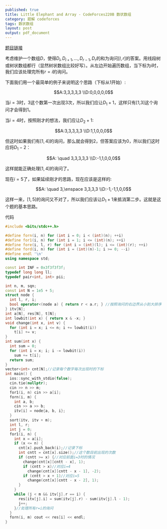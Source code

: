 ```yaml
---
published: true
title: Little Elephant and Array - CodeForces220B 数状数组
category: 题解 codeforces
tags: 数状数组 
layout: post
output: pdf_document
---
```


[题目链接](https://vjudge.net/problem/CodeForces-220B)

考虑维护一个数组$D$，使得$D_l,D_{l+1},\dots,D_{r-1},D_r$的和为询问$[l,r]$的答案。用线段树或树状数组都行（显然树状数组比较好写）。从左边开始遍历数组，当下标为$i$时，我们应该处理完所有$r=i$的询问。

下面我们用一个最简单的例子来说明这个思路（下标从1开始）:

$$A:3,3,3,3,3 
\\D:0,0,0,0,0$$

当$i=3$时，3这个数第一次出现3次，所以我们应让$D_1+1$，这样只有[1,3]这个询问才会得到1。

当$i=4$时，按照刚才的想法，我们应让$D_2+1$:

$$A:3,3,3,3,3 
\\D:1,1,0,0,0$$

但这时如果我们有$[1,4]$的询问，那么就会得到2，但答案应该为0，所以我们这时应将$D_1-2$：

$$A: \quad 3,3,3,3,3 
\\D:-1,1,0,0,0$$

这样就能正确处理$[1,4]$的询问了。

现在$i=5$了，如果延续刚才的思路，现在应该是这样的:

$$A: \quad 3,\enspace 3,3,3,3 
\\D:-1,-1,1,0,0$$

这样一来，$[1,5]$的询问又不对了，所以我们应该让$D_1+1$来抵消第二步。这就是这个题的基本思路。

代码

```cpp
#include <bits/stdc++.h>

#define forn(i, n) for (int i = 0; i < (int)(n); ++i)
#define for1(i, n) for (int i = 1; i <= (int)(n); ++i)
#define fore(i, l, r) for (int i = (int)(l); i <= (int)(r); ++i)
#define ford(i, n) for (int i = (int)(n)-1; i >= 0; --i)
#define endl '\n'
using namespace std;

const int INF = 0x3f3f3f3f;
typedef long long ll;
typedef pair<int, int> pii;

int n, m, sqn;
const int N = 1e5 + 5;
struct node {
  int l, r, i;
  bool operator<(node a) { return r < a.r; } //按照询问的右边界从小到大排序
} itv[N];
int a[N], res[N], t[N];
int lowbit(int x) { return x & -x; }
void change(int x, int v) {
  for (int i = x; i <= n; i += lowbit(i))
    t[i] += v;
}
int sum(int x) {
  int sum = 0;
  for (int i = x; i; i -= lowbit(i))
    sum += t[i];
  return sum;
}
vector<int> cnt[N];//记录每个数字每次出现时的下标
int main() {
  ios::sync_with_stdio(false);
  cin.tie(nullptr);
  cin >> n >> m;
  for1(i, n) cin >> a[i];
  forn(i, m) {
    int a, b;
    cin >> a >> b;
    itv[i] = node{a, b, i};
  }
  sort(itv, itv + m);
  int l, r;
  int j = 0;
  for1(i, n) {
    int x = a[i];
    if (x <= n) {
      cnt[x].push_back(i);//记录下标
      int cntt = cnt[x].size();//这个数目前出现的次数
      if (cntt >= x) {//对应前面i=3时的情况
        change(cnt[x][cntt - x], 1);
        if (cntt > x)//对应i=4
          change(cnt[x][cntt - x - 1], -2);
        if (cntt > x + 1)//对应i=5
          change(cnt[x][cntt - x - 2], 1);
      }
    }
    while (j < m && itv[j].r == i) {
      res[itv[j].i] = sum(itv[j].r) - sum(itv[j].l - 1);
      j++;
    }//处理所有r=i的询问
  }
  forn(i, m) cout << res[i] << endl;
}
```